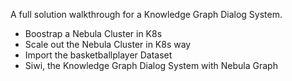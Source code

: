 A full solution walkthrough for a Knowledge Graph Dialog System.

- Boostrap a Nebula Cluster in K8s
- Scale out the Nebula Cluster in K8s way
- Import the basketballplayer Dataset
- Siwi, the Knowledge Graph Dialog System with Nebula Graph

